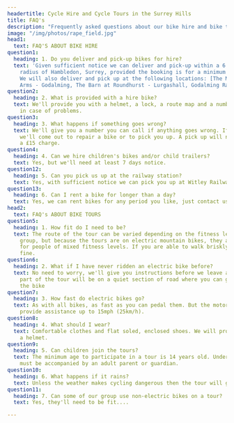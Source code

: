 ```yaml
---
headertitle: Cycle Hire and Cycle Tours in the Surrey Hills
title: FAQ's
description: "Frequently asked questions about our bike hire and bike tours."
image: "/img/photos/rape_field.jpg"
head1:
  text: FAQ'S ABOUT BIKE HIRE
question1:
  heading: 1. Do you deliver and pick-up bikes for hire?
  text: 'Given sufficient notice we can deliver and pick-up within a 6 mile (10km)
    radius of Hambledon, Surrey, provided the booking is for a minimum of 2 bikes.
    We will also deliver and pick up at the following locations: [The Merry Harriers - Hambledon](https://www.merryharriers.com), [Hambledon Village Shop](https://facebook.com/hambledonvillageshop), The Crown Inn - Chiddingfold, The Swan Inn - Chiddingfold, The Mulberry Inn - Chiddingfold, Lythe Hill Hotel - Haslemere, Heath Hall Farm - Bowlhead Green, The Inn on the Lake - Godalming, Kings
    Arms - Godalming, The Barn at Roundhurst - Lurgashall, Godalming Railway Station, Witley Railway Station, Milford Railway Station'
question2:
  heading: 2. What is provided with a hire bike?
  text: We'll provide you with a helmet, a lock, a route map and a number to call
    in case of problems.
question3:
  heading: 3. What happens if something goes wrong?
  text: We'll give you a number you can call if anything goes wrong. If necessary
    we'll come out to repair a bike or to pick you up. A pick up will normally incur
    a £15 charge.
question4:
  heading: 4. Can we hire children's bikes and/or child trailers?
  text: Yes, but we'll need at least 7 days notice.
question12:
  heading: 5. Can you pick us up at the railway station?
  text: Yes, with sufficient notice we can pick you up at Witley Railway Station and drop you back there at the end of your ride, free of charge.
question13:
  heading: 6. Can I rent a bike for longer than a day?
  text: Yes, we can rent bikes for any period you like, just contact us for a quote.
head2:
  text: FAQ's ABOUT BIKE TOURS
question5:
  heading: 1. How fit do I need to be?
  text: The route of the tour can be varied depending on the fitness levels of the
    group, but because the tours are on electric mountain bikes, they are suitable
    for people of mixed fitness levels. If you are able to walk briskly you'll be
    fine.
question6:
  heading: 2. What if I have never ridden an electric bike before?
  text: No need to worry, we'll give you instructions before we leave and the first
    part of the tour will be on a quiet section of road where you can get used to
    the bike
question7:
  heading: 3. How fast do electric bikes go?
  text: As with all bikes, as fast as you can pedal them. But the motor will only
    provide assistance up to 15mph (25km/h).
question8:
  heading: 4. What should I wear?
  text: Comfortable clothes and flat soled, enclosed shoes. We will provide you with
    a helmet.
question9:
  heading: 5. Can children join the tours?
  text: The minimum age to participate in a tour is 14 years old. Under 16 year olds
    must be accompanied by an adult parent or guardian.
question10:
  heading: 6. What happens if it rains?
  text: Unless the weather makes cycling dangerous then the tour will go ahead.
question11:
  heading: 7. Can some of our group use non-electric bikes on a tour?
  text: Yes, they'll need to be fit....

---
```

